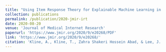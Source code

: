 ```yaml
---
title: "Using Item Response Theory for Explainable Machine Learning in Predicting Mortality in the Intensive Care Unit: Case-Based Approach"
collection: publications
permalink: /publication/2020-jmir-irt
date: 2020-08-20
venue: 'Journal of Medical Internet Research'
paperurl: 'https://www.jmir.org/2020/9/e20268/PDF'
link: 'https://www.jmir.org/2020/9/e20268/'
citation: 'Kline, A., Kline, T., Zahra Shakeri Hossein Abad, & Lee, J. (2020). Using Item Response Theory for Explainable Machine Learning in Predicting Mortality in the Intensive Care Unit: Case-Based Approach. Journal of Medical Internet Research, 22(9), e20268.'
---
```

